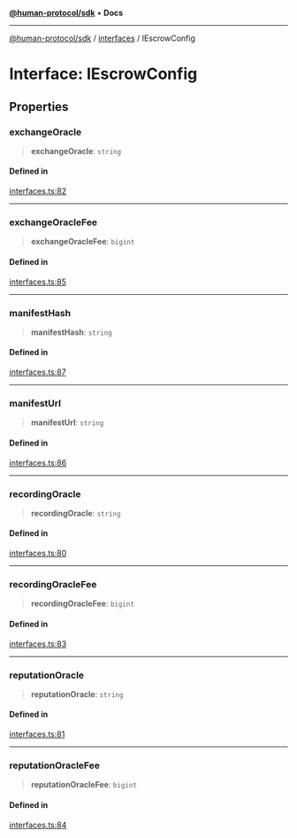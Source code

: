 [**@human-protocol/sdk**](../../README.md) • **Docs**

***

[@human-protocol/sdk](../../modules.md) / [interfaces](../README.md) / IEscrowConfig

# Interface: IEscrowConfig

## Properties

### exchangeOracle

> **exchangeOracle**: `string`

#### Defined in

[interfaces.ts:82](https://github.com/humanprotocol/human-protocol/blob/c89cf662f1f49999499468fbc2c62e830c1f474a/packages/sdk/typescript/human-protocol-sdk/src/interfaces.ts#L82)

***

### exchangeOracleFee

> **exchangeOracleFee**: `bigint`

#### Defined in

[interfaces.ts:85](https://github.com/humanprotocol/human-protocol/blob/c89cf662f1f49999499468fbc2c62e830c1f474a/packages/sdk/typescript/human-protocol-sdk/src/interfaces.ts#L85)

***

### manifestHash

> **manifestHash**: `string`

#### Defined in

[interfaces.ts:87](https://github.com/humanprotocol/human-protocol/blob/c89cf662f1f49999499468fbc2c62e830c1f474a/packages/sdk/typescript/human-protocol-sdk/src/interfaces.ts#L87)

***

### manifestUrl

> **manifestUrl**: `string`

#### Defined in

[interfaces.ts:86](https://github.com/humanprotocol/human-protocol/blob/c89cf662f1f49999499468fbc2c62e830c1f474a/packages/sdk/typescript/human-protocol-sdk/src/interfaces.ts#L86)

***

### recordingOracle

> **recordingOracle**: `string`

#### Defined in

[interfaces.ts:80](https://github.com/humanprotocol/human-protocol/blob/c89cf662f1f49999499468fbc2c62e830c1f474a/packages/sdk/typescript/human-protocol-sdk/src/interfaces.ts#L80)

***

### recordingOracleFee

> **recordingOracleFee**: `bigint`

#### Defined in

[interfaces.ts:83](https://github.com/humanprotocol/human-protocol/blob/c89cf662f1f49999499468fbc2c62e830c1f474a/packages/sdk/typescript/human-protocol-sdk/src/interfaces.ts#L83)

***

### reputationOracle

> **reputationOracle**: `string`

#### Defined in

[interfaces.ts:81](https://github.com/humanprotocol/human-protocol/blob/c89cf662f1f49999499468fbc2c62e830c1f474a/packages/sdk/typescript/human-protocol-sdk/src/interfaces.ts#L81)

***

### reputationOracleFee

> **reputationOracleFee**: `bigint`

#### Defined in

[interfaces.ts:84](https://github.com/humanprotocol/human-protocol/blob/c89cf662f1f49999499468fbc2c62e830c1f474a/packages/sdk/typescript/human-protocol-sdk/src/interfaces.ts#L84)
